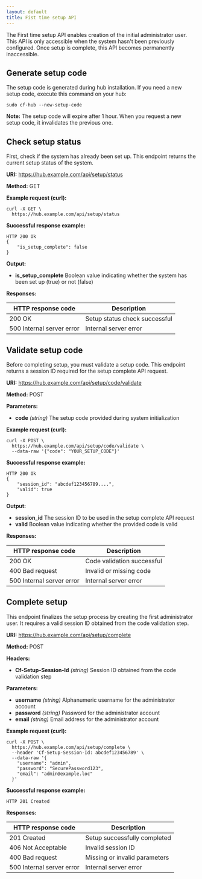```yaml
---
layout: default
title: Fist time setup API
---
```


The First time setup API enables creation of the initial administrator user.
This API is only accessible when the system hasn't been previously configured.
Once setup is complete, this API becomes permanently inaccessible.

## Generate setup code

The setup code is generated during hub installation.
If you need a new setup code, execute this command on your hub:

```console
sudo cf-hub --new-setup-code
```

**Note:** The setup code will expire after 1 hour.
When you request a new setup code, it invalidates the previous one.

## Check setup status

First, check if the system has already been set up.
This endpoint returns the current setup status of the system.

**URI:** https://hub.example.com/api/setup/status

**Method:** GET

**Example request (curl):**

```console
curl -X GET \
  https://hub.example.com/api/setup/status
```

**Successful response example:**

```
HTTP 200 Ok
{
    "is_setup_complete": false
}
```

**Output:**

- **is_setup_complete**
  Boolean value indicating whether the system has been set up (true) or not (false)

**Responses:**

| HTTP response code        | Description                   |
| ------------------------- | ----------------------------- |
| 200 OK                    | Setup status check successful |
| 500 Internal server error | Internal server error         |

## Validate setup code

Before completing setup, you must validate a setup code.
This endpoint returns a session ID required for the setup complete API request.

**URI:** https://hub.example.com/api/setup/code/validate

**Method:** POST

**Parameters:**

- **code** _(string)_
  The setup code provided during system initialization

**Example request (curl):**

```console
curl -X POST \
  https://hub.example.com/api/setup/code/validate \
  --data-raw '{"code": "YOUR_SETUP_CODE"}'
```

**Successful response example:**

```
HTTP 200 Ok
{
    "session_id": "abcdef123456789....",
    "valid": true
}
```

**Output:**

- **session_id**
  The session ID to be used in the setup complete API request
- **valid**
  Boolean value indicating whether the provided code is valid

**Responses:**

| HTTP response code        | Description                |
| ------------------------- | -------------------------- |
| 200 OK                    | Code validation successful |
| 400 Bad request           | Invalid or missing code    |
| 500 Internal server error | Internal server error      |

## Complete setup

This endpoint finalizes the setup process by creating the first administrator user.
It requires a valid session ID obtained from the code validation step.

**URI:** https://hub.example.com/api/setup/complete

**Method:** POST

**Headers:**

- **Cf-Setup-Session-Id** _(string)_
  Session ID obtained from the code validation step

**Parameters:**

- **username** _(string)_
  Alphanumeric username for the administrator account
- **password** _(string)_
  Password for the administrator account
- **email** _(string)_
  Email address for the administrator account

**Example request (curl):**

```console
curl -X POST \
  https://hub.example.com/api/setup/complete \
  --header 'Cf-Setup-Session-Id: abcdef123456789' \
  --data-raw '{
    "username": "admin",
    "password": "SecurePassword123",
    "email": "admin@example.loc"
  }'
```

**Successful response example:**

```
HTTP 201 Created
```

**Responses:**

| HTTP response code        | Description                   |
| ------------------------- | ----------------------------- |
| 201 Created               | Setup successfully completed  |
| 406 Not Acceptable        | Invalid session ID            |
| 400 Bad request           | Missing or invalid parameters |
| 500 Internal server error | Internal server error         |
